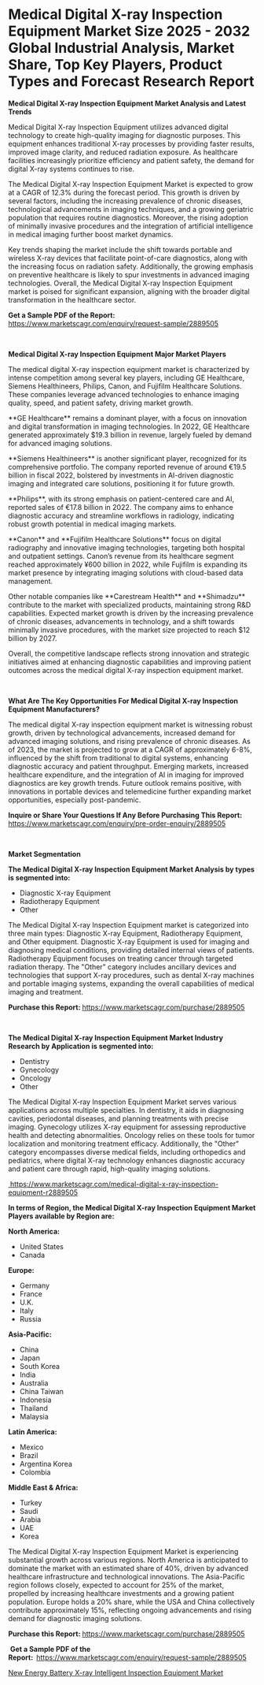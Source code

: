 <p><h1>Medical Digital X-ray Inspection Equipment Market Size 2025 - 2032 Global Industrial Analysis, Market Share, Top Key Players, Product Types and Forecast Research Report</h1></p><p><strong>Medical Digital X-ray Inspection Equipment Market Analysis and Latest Trends</strong></p>
<p><p>Medical Digital X-ray Inspection Equipment utilizes advanced digital technology to create high-quality imaging for diagnostic purposes. This equipment enhances traditional X-ray processes by providing faster results, improved image clarity, and reduced radiation exposure. As healthcare facilities increasingly prioritize efficiency and patient safety, the demand for digital X-ray systems continues to rise.</p><p>The Medical Digital X-ray Inspection Equipment Market is expected to grow at a CAGR of 12.3% during the forecast period. This growth is driven by several factors, including the increasing prevalence of chronic diseases, technological advancements in imaging techniques, and a growing geriatric population that requires routine diagnostics. Moreover, the rising adoption of minimally invasive procedures and the integration of artificial intelligence in medical imaging further boost market dynamics.</p><p>Key trends shaping the market include the shift towards portable and wireless X-ray devices that facilitate point-of-care diagnostics, along with the increasing focus on radiation safety. Additionally, the growing emphasis on preventive healthcare is likely to spur investments in advanced imaging technologies. Overall, the Medical Digital X-ray Inspection Equipment market is poised for significant expansion, aligning with the broader digital transformation in the healthcare sector.</p></p>
<p><strong>Get a Sample PDF of the Report:&nbsp;</strong> <a href="https://www.marketscagr.com/enquiry/request-sample/2889505?utm_campaign=1944&utm_medium=2&utm_source=Github&utm_content=ia&utm_term=14032025&utm_id=medical-digital-x-ray-inspection-equipment">https://www.marketscagr.com/enquiry/request-sample/2889505</a></p>
<p>&nbsp;</p>
<p><strong>Medical Digital X-ray Inspection Equipment Major Market Players</strong></p>
<p><p>The medical digital X-ray inspection equipment market is characterized by intense competition among several key players, including GE Healthcare, Siemens Healthineers, Philips, Canon, and Fujifilm Healthcare Solutions. These companies leverage advanced technologies to enhance imaging quality, speed, and patient safety, driving market growth.</p><p>**GE Healthcare** remains a dominant player, with a focus on innovation and digital transformation in imaging technologies. In 2022, GE Healthcare generated approximately $19.3 billion in revenue, largely fueled by demand for advanced imaging solutions.</p><p>**Siemens Healthineers** is another significant player, recognized for its comprehensive portfolio. The company reported revenue of around €19.5 billion in fiscal 2022, bolstered by investments in AI-driven diagnostic imaging and integrated care solutions, positioning it for future growth.</p><p>**Philips**, with its strong emphasis on patient-centered care and AI, reported sales of €17.8 billion in 2022. The company aims to enhance diagnostic accuracy and streamline workflows in radiology, indicating robust growth potential in medical imaging markets.</p><p>**Canon** and **Fujifilm Healthcare Solutions** focus on digital radiography and innovative imaging technologies, targeting both hospital and outpatient settings. Canon’s revenue from its healthcare segment reached approximately ¥600 billion in 2022, while Fujifilm is expanding its market presence by integrating imaging solutions with cloud-based data management.</p><p>Other notable companies like **Carestream Health** and **Shimadzu** contribute to the market with specialized products, maintaining strong R&D capabilities. Expected market growth is driven by the increasing prevalence of chronic diseases, advancements in technology, and a shift towards minimally invasive procedures, with the market size projected to reach $12 billion by 2027.</p><p>Overall, the competitive landscape reflects strong innovation and strategic initiatives aimed at enhancing diagnostic capabilities and improving patient outcomes across the medical digital X-ray inspection equipment market.</p></p>
<p>&nbsp;</p>
<p><strong>What Are The Key Opportunities For Medical Digital X-ray Inspection Equipment Manufacturers?</strong></p>
<p><p>The medical digital X-ray inspection equipment market is witnessing robust growth, driven by technological advancements, increased demand for advanced imaging solutions, and rising prevalence of chronic diseases. As of 2023, the market is projected to grow at a CAGR of approximately 6-8%, influenced by the shift from traditional to digital systems, enhancing diagnostic accuracy and patient throughput. Emerging markets, increased healthcare expenditure, and the integration of AI in imaging for improved diagnostics are key growth trends. Future outlook remains positive, with innovations in portable devices and telemedicine further expanding market opportunities, especially post-pandemic.</p></p>
<p><strong>Inquire or Share Your Questions If Any Before Purchasing This Report:</strong> <a href="https://www.marketscagr.com/enquiry/pre-order-enquiry/2889505?utm_campaign=1944&utm_medium=2&utm_source=Github&utm_content=ia&utm_term=14032025&utm_id=medical-digital-x-ray-inspection-equipment">https://www.marketscagr.com/enquiry/pre-order-enquiry/2889505</a></p>
<p>&nbsp;</p>
<p><strong>Market Segmentation</strong></p>
<p><strong>The Medical Digital X-ray Inspection Equipment Market Analysis by types is segmented into:</strong></p>
<p><ul><li>Diagnostic X-ray Equipment</li><li>Radiotherapy Equipment</li><li>Other</li></ul></p>
<p><p>The Medical Digital X-ray Inspection Equipment market is categorized into three main types: Diagnostic X-ray Equipment, Radiotherapy Equipment, and Other equipment. Diagnostic X-ray Equipment is used for imaging and diagnosing medical conditions, providing detailed internal views of patients. Radiotherapy Equipment focuses on treating cancer through targeted radiation therapy. The "Other" category includes ancillary devices and technologies that support X-ray procedures, such as dental X-ray machines and portable imaging systems, expanding the overall capabilities of medical imaging and treatment.</p></p>
<p><strong>Purchase this Report:&nbsp;</strong><a href="https://www.marketscagr.com/purchase/2889505?utm_campaign=1944&utm_medium=2&utm_source=Github&utm_content=ia&utm_term=14032025&utm_id=medical-digital-x-ray-inspection-equipment">https://www.marketscagr.com/purchase/2889505</a></p>
<p>&nbsp;</p>
<p><strong>The Medical Digital X-ray Inspection Equipment Market Industry Research by Application is segmented into:</strong></p>
<p><ul><li>Dentistry</li><li>Gynecology</li><li>Oncology</li><li>Other</li></ul></p>
<p><p>The Medical Digital X-ray Inspection Equipment Market serves various applications across multiple specialties. In dentistry, it aids in diagnosing cavities, periodontal diseases, and planning treatments with precise imaging. Gynecology utilizes X-ray equipment for assessing reproductive health and detecting abnormalities. Oncology relies on these tools for tumor localization and monitoring treatment efficacy. Additionally, the "Other" category encompasses diverse medical fields, including orthopedics and pediatrics, where digital X-ray technology enhances diagnostic accuracy and patient care through rapid, high-quality imaging solutions.</p></p>
<p><a href="https://www.marketscagr.com/medical-digital-x-ray-inspection-equipment-r2889505?utm_campaign=1944&utm_medium=2&utm_source=Github&utm_content=ia&utm_term=14032025&utm_id=medical-digital-x-ray-inspection-equipment">&nbsp;https://www.marketscagr.com/medical-digital-x-ray-inspection-equipment-r2889505</a></p>
<p><strong>In terms of Region, the Medical Digital X-ray Inspection Equipment Market Players available by Region are:</strong></p>
<p>
    <p> <strong> North America: </strong>
        <ul>
            <li>United States</li>
            <li>Canada</li>
        </ul>
        </p> 
    <p> <strong> Europe: </strong>
        <ul>
            <li>Germany</li>
            <li>France</li>
            <li>U.K.</li>
            <li>Italy</li>
            <li>Russia</li>
        </ul>
        </p> 
    <p> <strong> Asia-Pacific: </strong>
        <ul>
            <li>China</li>
            <li>Japan</li>
            <li>South Korea</li>
            <li>India</li>
            <li>Australia</li>
            <li>China Taiwan</li>
            <li>Indonesia</li>
            <li>Thailand</li>
            <li>Malaysia</li>
        </ul>
        </p> 
    <p> <strong> Latin America: </strong>
        <ul>
            <li>Mexico</li>
            <li>Brazil</li>
            <li>Argentina Korea</li>
            <li>Colombia</li>
        </ul>
        </p> 
    <p> <strong> Middle East & Africa: </strong>
        <ul>
            <li>Turkey</li>
            <li>Saudi</li>
            <li>Arabia</li>
            <li>UAE</li>
            <li>Korea</li>
        </ul>
    </p>
    </p>
<p><p>The Medical Digital X-ray Inspection Equipment Market is experiencing substantial growth across various regions. North America is anticipated to dominate the market with an estimated share of 40%, driven by advanced healthcare infrastructure and technological innovations. The Asia-Pacific region follows closely, expected to account for 25% of the market, propelled by increasing healthcare investments and a growing patient population. Europe holds a 20% share, while the USA and China collectively contribute approximately 15%, reflecting ongoing advancements and rising demand for diagnostic imaging solutions.</p></p>
<p><strong>Purchase this Report: </strong><a href="https://www.marketscagr.com/purchase/2889505?utm_campaign=1944&utm_medium=2&utm_source=Github&utm_content=ia&utm_term=14032025&utm_id=medical-digital-x-ray-inspection-equipment">https://www.marketscagr.com/purchase/2889505</a></p>
<p>&nbsp;<strong>Get a Sample PDF of the Report:&nbsp;&nbsp;</strong><a href="https://www.marketscagr.com/enquiry/request-sample/2889505?utm_campaign=1944&utm_medium=2&utm_source=Github&utm_content=ia&utm_term=14032025&utm_id=medical-digital-x-ray-inspection-equipment">https://www.marketscagr.com/enquiry/request-sample/2889505</a></p>
<p><strong></strong></p>
<p><p><a href="https://github.com/Chiragrp22/Market-Research-Report-List-7/blob/main/new-energy-battery-x-ray-intelligent-inspection-equipment-market.md?utm_campaign=1944&utm_medium=2&utm_source=Github&utm_content=ia&utm_term=14032025&utm_id=medical-digital-x-ray-inspection-equipment">New Energy Battery X-ray Intelligent Inspection Equipment Market</a></p></p>